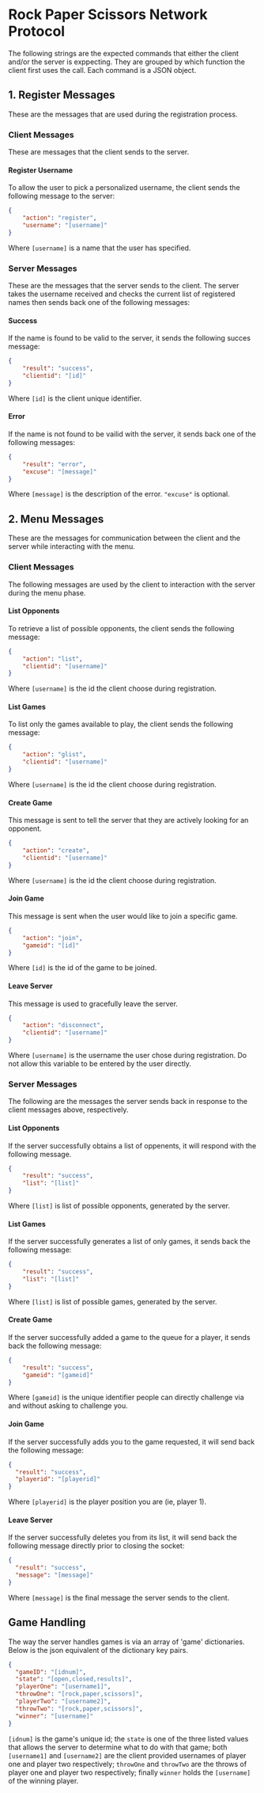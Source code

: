 # Rock Paper Scissors Network Protocol
The following strings are the expected commands that either the client and/or
the server is exppecting. They are grouped by which function the client first
uses the call. Each command is a JSON object.

## 1. Register Messages
These are the messages that are used during the registration process.

### Client Messages
These are messages that the client sends to the server.

#### Register Username
To allow the user to pick a personalized username, the client sends the
following message to the server:

```json
{
    "action": "register",
    "username": "[username]"
}
```
Where `[username]` is a name that the user has specified.
### Server Messages
These are the messages that the server sends to the client. The server takes
the username received and checks the current list of registered names then
sends back one of the following messages:

#### Success
If the name is found to be valid to the server, it sends the following succes
message:

```json
{
    "result": "success",
    "clientid": "[id]"
}
````
Where `[id]` is the client unique identifier.

#### Error
If the name is not found to be vailid with the server, it sends back one of the
following messages:

```json
{
    "result": "error",
    "excuse": "[message]"
}
```
Where `[message]` is the description of the error. `"excuse"` is optional.

## 2. Menu Messages
These are the messages for communication between the client and the server
while interacting with the menu.

### Client Messages
The following messages are used by the client to interaction with the server
during the menu phase.

#### List Opponents
To retrieve a list of possible opponents, the client sends the following
message:

```json
{
    "action": "list",
    "clientid": "[username]"
}
```
Where `[username]` is the id the client choose during registration.

#### List Games
To list only the games available to play, the client sends the following
message:

```json
{
    "action": "glist",
    "clientid": "[username]"
}
```
Where `[username]` is the id the client choose during registration.

#### Create Game
This message is sent to tell the server that they are actively looking for an
opponent.

```json
{
    "action": "create",
    "clientid": "[username]"
}
```
Where `[username]` is the id the client choose during registration.

#### Join Game
This message is sent when the user would like to join a specific game.

```json
{
    "action": "join",
    "gameid": "[id]"
}
```
Where `[id]` is the id of the game to be joined.

#### Leave Server
This message is used to gracefully leave the server.

```json
{
    "action": "disconnect",
    "clientid": "[username]"
}
```
Where `[username]` is the username the user chose during registration. Do not
allow this variable to be entered by the user directly.

### Server Messages
The following are the messages the server sends back in response to the client
messages above, respectively.

#### List Opponents
If the server successfully obtains a list of oppenents, it will respond with the
following message.

```json
{
    "result": "success",
    "list": "[list]"
}
```
Where `[list]` is list of possible opponents, generated by the server.

#### List Games
If the server successfully generates a list of only games, it sends back the
following message:

```json
{
    "result": "success",
    "list": "[list]"
}
```
Where `[list]` is list of possible games, generated by the server.

#### Create Game
If the server successfully added a game to the queue for a player, it sends back
the following message:

```json
{
    "result": "success",
    "gameid": "[gameid]"
}
```
Where `[gameid]` is the unique identifier people can directly challenge via and
without asking to challenge you.

#### Join Game
If the server successfully adds you to the game requested, it will send back the
following message:

```json
{
  "result": "success",
  "playerid": "[playerid]"
}
```
Where `[playerid]` is the player position you are (ie, player 1).

#### Leave Server
If the server successfully deletes you from its list, it will send back the
following message directly prior to closing the socket:

```json
{
  "result": "success",
  "message": "[message]"
}
```
Where `[message]` is the final message the server sends to the client.

## Game Handling
The way the server handles games is via an array of 'game' dictionaries. Below is
the json equivalent of the dictionary key pairs.

```json
{
  "gameID": "[idnum]",
  "state": "[open,closed,results]",
  "playerOne": "[username1]",
  "throwOne": "[rock,paper,scissors]",
  "playerTwo": "[username2]",
  "throwTwo": "[rock,paper,scissors]",
  "winner": "[username]"
}
```
`[idnum]` is the game's unique id; the `state` is one of the three listed values
that allows the server to determine what to do with that game; both `[username1]`
and `[username2]` are the client provided usernames of player one and player two
respectively; `throwOne` and `throwTwo` are the throws of player one and player
two respectively; finally `winner` holds the `[username]` of the winning player.
